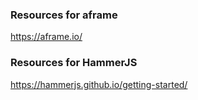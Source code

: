 ### Resources for aframe

https://aframe.io/

### Resources for HammerJS

https://hammerjs.github.io/getting-started/
